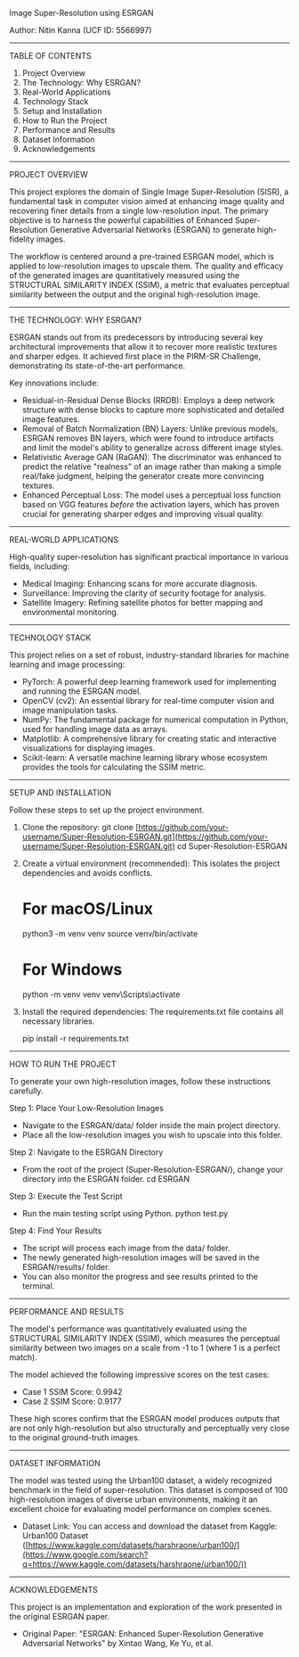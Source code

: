 Image Super-Resolution using ESRGAN

Author: Nitin Kanna (UCF ID: 5566997)

-----

TABLE OF CONTENTS

1.  Project Overview
2.  The Technology: Why ESRGAN?
3.  Real-World Applications
4.  Technology Stack
5.  Setup and Installation
6.  How to Run the Project
7.  Performance and Results
8.  Dataset Information
9.  Acknowledgements

-----

PROJECT OVERVIEW

This project explores the domain of Single Image Super-Resolution (SISR), a fundamental task in computer vision aimed at enhancing image quality and recovering finer details from a single low-resolution input. The primary objective is to harness the powerful capabilities of Enhanced Super-Resolution Generative Adversarial Networks (ESRGAN) to generate high-fidelity images.

The workflow is centered around a pre-trained ESRGAN model, which is applied to low-resolution images to upscale them. The quality and efficacy of the generated images are quantitatively measured using the STRUCTURAL SIMILARITY INDEX (SSIM), a metric that evaluates perceptual similarity between the output and the original high-resolution image.

-----

THE TECHNOLOGY: WHY ESRGAN?

ESRGAN stands out from its predecessors by introducing several key architectural improvements that allow it to recover more realistic textures and sharper edges. It achieved first place in the PIRM-SR Challenge, demonstrating its state-of-the-art performance.

Key innovations include:

  * Residual-in-Residual Dense Blocks (RRDB): Employs a deep network structure with dense blocks to capture more sophisticated and detailed image features.
  * Removal of Batch Normalization (BN) Layers: Unlike previous models, ESRGAN removes BN layers, which were found to introduce artifacts and limit the model's ability to generalize across different image styles.
  * Relativistic Average GAN (RaGAN): The discriminator was enhanced to predict the relative "realness" of an image rather than making a simple real/fake judgment, helping the generator create more convincing textures.
  * Enhanced Perceptual Loss: The model uses a perceptual loss function based on VGG features *before* the activation layers, which has proven crucial for generating sharper edges and improving visual quality.

-----

REAL-WORLD APPLICATIONS

High-quality super-resolution has significant practical importance in various fields, including:

  * Medical Imaging: Enhancing scans for more accurate diagnosis.
  * Surveillance: Improving the clarity of security footage for analysis.
  * Satellite Imagery: Refining satellite photos for better mapping and environmental monitoring.

-----

TECHNOLOGY STACK

This project relies on a set of robust, industry-standard libraries for machine learning and image processing:

  * PyTorch: A powerful deep learning framework used for implementing and running the ESRGAN model.
  * OpenCV (cv2): An essential library for real-time computer vision and image manipulation tasks.
  * NumPy: The fundamental package for numerical computation in Python, used for handling image data as arrays.
  * Matplotlib: A comprehensive library for creating static and interactive visualizations for displaying images.
  * Scikit-learn: A versatile machine learning library whose ecosystem provides the tools for calculating the SSIM metric.

-----

SETUP AND INSTALLATION

Follow these steps to set up the project environment.

1.  Clone the repository:
    git clone [https://github.com/your-username/Super-Resolution-ESRGAN.git](https://github.com/your-username/Super-Resolution-ESRGAN.git)
    cd Super-Resolution-ESRGAN

2.  Create a virtual environment (recommended):
    This isolates the project dependencies and avoids conflicts.

     # For macOS/Linux
    python3 -m venv venv
    source venv/bin/activate
    # For Windows
    python -m venv venv
    venv\\Scripts\\activate

4.  Install the required dependencies:
    The requirements.txt file contains all necessary libraries.

    pip install -r requirements.txt

-----

HOW TO RUN THE PROJECT

To generate your own high-resolution images, follow these instructions carefully.

Step 1: Place Your Low-Resolution Images

  * Navigate to the ESRGAN/data/ folder inside the main project directory.
  * Place all the low-resolution images you wish to upscale into this folder.

Step 2: Navigate to the ESRGAN Directory

  * From the root of the project (Super-Resolution-ESRGAN/), change your directory into the ESRGAN folder.
    cd ESRGAN

Step 3: Execute the Test Script

  * Run the main testing script using Python.
    python test.py

Step 4: Find Your Results

  * The script will process each image from the data/ folder.
  * The newly generated high-resolution images will be saved in the ESRGAN/results/ folder.
  * You can also monitor the progress and see results printed to the terminal.

-----

PERFORMANCE AND RESULTS

The model's performance was quantitatively evaluated using the STRUCTURAL SIMILARITY INDEX (SSIM), which measures the perceptual similarity between two images on a scale from -1 to 1 (where 1 is a perfect match).

The model achieved the following impressive scores on the test cases:

  * Case 1 SSIM Score: 0.9942
  * Case 2 SSIM Score: 0.9177

These high scores confirm that the ESRGAN model produces outputs that are not only high-resolution but also structurally and perceptually very close to the original ground-truth images.

-----

DATASET INFORMATION

The model was tested using the Urban100 dataset, a widely recognized benchmark in the field of super-resolution. This dataset is composed of 100 high-resolution images of diverse urban environments, making it an excellent choice for evaluating model performance on complex scenes.

  * Dataset Link: You can access and download the dataset from Kaggle: Urban100 Dataset ([https://www.kaggle.com/datasets/harshraone/urban100/](https://www.google.com/search?q=https://www.kaggle.com/datasets/harshraone/urban100/))

-----

ACKNOWLEDGEMENTS

This project is an implementation and exploration of the work presented in the original ESRGAN paper.

  * Original Paper: "ESRGAN: Enhanced Super-Resolution Generative Adversarial Networks" by Xintao Wang, Ke Yu, et al.
